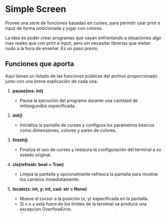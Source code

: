 # Simple Screen

Provee una serie de funciones basadas en curses, para permitir usar print e input de forma posicionada y jugar con colores.

La idea es poder crear programas que vayan enfrentando a situaciones algo mas reales que con print e input, pero sin necesitar librerias que metan ruido a la hora de enseñar. Es un paso previo.

## Funciones que aporta

Aquí tienes un listado de las funciones públicas del archivo proporcionado junto con una breve explicación de cada una:

1. **pause(ms: int)**
   - Pausa la ejecución del programa durante una cantidad de milisegundos especificada.

2. **init()**
   - Inicializa la pantalla de curses y configura los parámetros básicos como dimensiones, colores y pares de colores.

3. **finish()**
   - Finaliza el uso de curses y restaura la configuración del terminal a su estado original.

4. **cls(refresh: bool = True)**
   - Limpia la pantalla y opcionalmente refresca la pantalla para mostrar los cambios inmediatamente.

5. **locate(x: int, y: int, cad: str = None)**
   - Mueve el cursor a la posición (x, y) especificada en la pantalla.
   - Si x o y está fuera de los límites de la terminal se produce una excepcion OverflowError.
   - Si se informa cad, lo imprime en la posición indicada, sin salto de línea.

6. **Print(cadena: object = "", refresh: bool = True)**
   - Imprime una cadena en la pantalla en la posición actual del cursor y opcionalmente refresca la pantalla para mostrar los cambios inmediatamente.
   - Situa el cursor en la línea siguiente (salto de línea siempre)

7. **Input(mensaje: str = "") -> str**
   - Muestra un mensaje en la pantalla y espera la entrada del usuario. Devuelve la cadena de entrada del usuario.

8. **inkey(timeout: int = 100) -> str**
   - Espera el tiempo indicado en timeout en milisegundos para la pulsacion de una tecla. Si no se pulsa nada devuelve "" en otro caso devuelve su caracter o el nombre de la tecla si es especial.

   - En el caso de BACKSPACE puede devolver cualquiera de los valores `chr(8) o chr(127)` por tanto si quieres preguntar directamente por BACKSPACE debes preguntar
   ```
   if simple_screen.inkey() in simple_screen.BACKSPACE:
   ```
   en lugar de 
   ```
   if simple_screen.inkey() == simple_screen.BACKSPACE
   ```
   que no se cumplirá nunca.

9. **pair(_pen: Color, _paper: Color, refresh: bool = True)**
   - Configura el par de colores activo con los colores de primer plano (_pen) y fondo (_paper) especificados, y opcionalmente refresca la pantalla para mostrar los cambios inmediatamente.

10. **pen(color: Color, refresh: bool = True)**
   - Cambia el color del "bolígrafo" (texto) al color de primer plano especificado y opcionalmente refresca la pantalla para mostrar los cambios inmediatamente.

11. **paper(color: Color, refresh: bool = True)**
    - Cambia el color del "papel" (fondo) al color de fondo especificado y opcionalmente refresca la pantalla para mostrar los cambios inmediatamente.

12. **center(cad: str) -> int**
    - Devuelve la columna en que debe imprimirse la cadena cad para estar centrada en la 
    ventana actual.

13. **center_print(cad: str, fila: int = 0)**
    - Imprime la cadena cad centrada en la fila que se indique, o en cero.

14. **app(func: Callable[..., None]) -> Callable[..., None]**
    - Decorador que asegura que la función proporcionada se ejecute en un contexto de curses y llama a `_end()` al finalizar la ejecución.

15. **Simple_ScreenContextManager**
    - Clase manejadora de contexto para asegurar que `finish()` se llame al salir del bloque `with`.

16. **Atributos** Se pueden activar y desactivar los siguientes atributos del texto. Por ejemplo, para activar la negrita usar **A_BOLD.on()** y para volver a desactivar **A_BOLD.off()**.
     - **A_NORMAL**: Atributo estándar sin formato especial aplicado.
     - **A_STANDOUT**: Atributo que hace que el texto se destaque, usualmente mediante la inversión de colores o un cambio de color de fondo.
     - **A_UNDERLINE**: Atributo que subraya el texto.
     - **A_REVERSE**: Atributo que invierte los colores del texto y del fondo.
     - **A_BLINK**: Atributo que hace que el texto parpadee.
     - **A_DIM**: Atributo que reduce el brillo del texto.
     - **A_BOLD**: Atributo que hace que el texto sea negrita o más brillante.
     - **A_INVIS**: Atributo que hace que el texto sea invisible.


### Explicación detallada de las funciones internas:

1. **_init_curses()**
   - Inicializa la pantalla de curses, configura el modo cbreak y empieza el modo de color. Devuelve la pantalla inicializada.

2. **_end(scr)**
   - Restaura la configuración del terminal y finaliza el uso de curses.

3. **_create_color(ix: int, color: Color)**
   - Crea un color en curses utilizando el índice y el valor de color especificados.

4. **_retrievePos()**
   - Actualiza la posición del cursor global `POS` obteniendo la posición actual del cursor en la pantalla.

Estas funciones y clases proporcionan una interfaz para manejar de manera más sencilla la biblioteca curses en Python, permitiendo inicializar y finalizar correctamente el entorno curses, manipular colores, limpiar la pantalla, mover el cursor, y manejar entradas y salidas de texto en la consola.